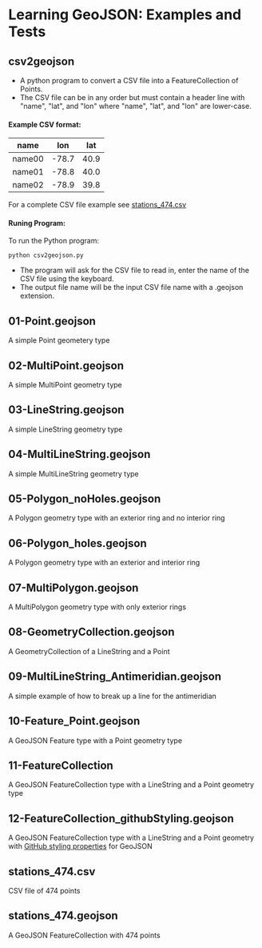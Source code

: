 

# Learning GeoJSON: Examples and Tests

## csv2geojson 
* A python program to convert a CSV file into a FeatureCollection of Points.
* The CSV file can be in any order but must contain a header line with "name", "lat", and "lon" where "name", "lat", and "lon" are lower-case.

#### Example CSV format:
| name    | lon   | lat  |
| ----    | ----  | ---- |
| name00  | -78.7 | 40.9 | 
| name01  | -78.8 | 40.0 |
| name02  | -78.9 | 39.8 |

For a complete CSV file example see [stations_474.csv](https://github.com/bclayton-usgs/coding_sandbox/blob/master/geojson/stations_474.csv)

#### Runing Program:
To run the Python program:
``` 
python csv2geojson.py 
```

* The program will ask for the CSV file to read in, enter the name of the CSV file using the keyboard.
* The output file name will be the input CSV file name with a .geojson extension.



## 01-Point.geojson
A simple Point geometery type

## 02-MultiPoint.geojson
A simple MultiPoint geometry type

## 03-LineString.geojson
A simple LineString geometry type

## 04-MultiLineString.geojson
A simple MultiLineString geometry type

## 05-Polygon_noHoles.geojson
A Polygon geometry type with an exterior ring and no interior ring

## 06-Polygon_holes.geojson
A Polygon geometry type with an exterior and interior ring

## 07-MultiPolygon.geojson
A MultiPolygon geometry type with only exterior rings

## 08-GeometryCollection.geojson
A GeometryCollection of a LineString and a Point

## 09-MultiLineString_Antimeridian.geojson
A simple example of how to break up a line for the antimeridian

## 10-Feature_Point.geojson
A GeoJSON Feature type with a Point geometry type

## 11-FeatureCollection
A GeoJSON FeatureCollection type with a LineString and a Point geometry type 

## 12-FeatureCollection_githubStyling.geojson
A GeoJSON FeatureCollection type with a LineString and a Point geometry with [GitHub styling properties](https://help.github.com/articles/mapping-geojson-files-on-github/#styling-features) for GeoJSON

## stations_474.csv
CSV file of 474 points

## stations_474.geojson
A GeoJSON FeatureCollection with 474 points

